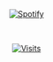 &nbsp;<div align="center">
  [![Spotify](https://https://blitzionic.vercel.app/api/spotify?background_color=0d1117&border_color=ffffff)](https://open.spotify.com/user/andyzhu68)
</div>

&nbsp;<div align="center">
  [![Visits](https://komarev.com/ghpvc/?username=blitzionic&logo=GitHub&label=github%20visits&color=brightgreen&logoColor=white&style=plastic)](https://github.com/blitzionic)
</div>